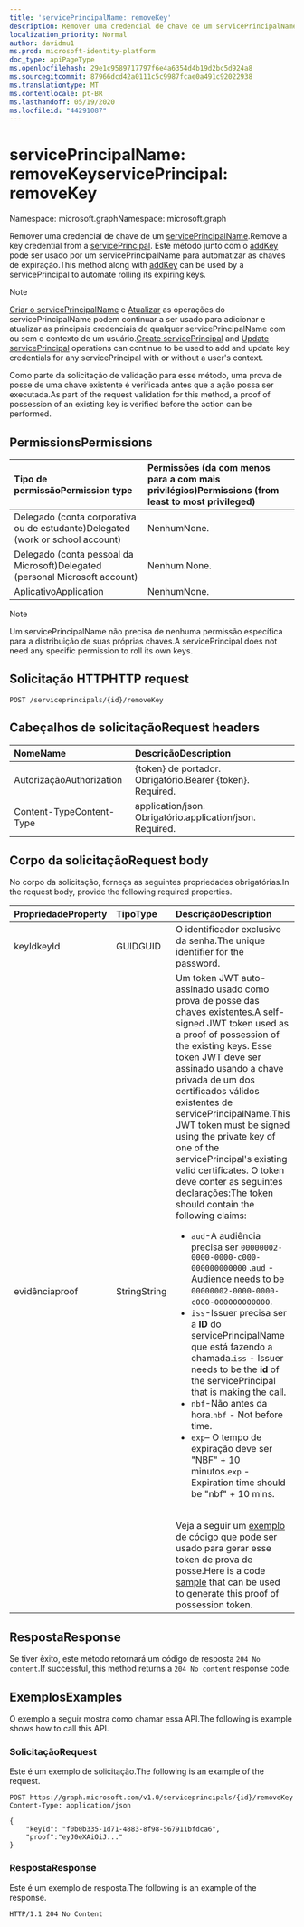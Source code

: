 ```yaml
---
title: 'servicePrincipalName: removeKey'
description: Remover uma credencial de chave de um servicePrincipalName
localization_priority: Normal
author: davidmu1
ms.prod: microsoft-identity-platform
doc_type: apiPageType
ms.openlocfilehash: 29e1c9589717797f6e4a6354d4b19d2bc5d924a8
ms.sourcegitcommit: 87966dcd42a0111c5c9987fcae0a491c92022938
ms.translationtype: MT
ms.contentlocale: pt-BR
ms.lasthandoff: 05/19/2020
ms.locfileid: "44291087"
---
```

# <a name="serviceprincipal-removekey"></a><span data-ttu-id="b7749-103">servicePrincipalName: removeKey</span><span class="sxs-lookup"><span data-stu-id="b7749-103">servicePrincipal: removeKey</span></span>

<span data-ttu-id="b7749-104">Namespace: microsoft.graph</span><span class="sxs-lookup"><span data-stu-id="b7749-104">Namespace: microsoft.graph</span></span>

<span data-ttu-id="b7749-105">Remover uma credencial de chave de um [servicePrincipalName](../resources/serviceprincipal.md).</span><span class="sxs-lookup"><span data-stu-id="b7749-105">Remove a key credential from a [servicePrincipal](../resources/serviceprincipal.md).</span></span> <span data-ttu-id="b7749-106">Este método junto com o [addKey](serviceprincipal-addkey.md) pode ser usado por um servicePrincipalName para automatizar as chaves de expiração.</span><span class="sxs-lookup"><span data-stu-id="b7749-106">This method along with [addKey](serviceprincipal-addkey.md) can be used by a servicePrincipal to automate rolling its expiring keys.</span></span>

> [!NOTE]
> <span data-ttu-id="b7749-107">[Criar o servicePrincipalName](../api/serviceprincipal-post-serviceprincipals.md) e [Atualizar](../api/serviceprincipal-update.md) as operações do servicePrincipalName podem continuar a ser usado para adicionar e atualizar as principais credenciais de qualquer servicePrincipalName com ou sem o contexto de um usuário.</span><span class="sxs-lookup"><span data-stu-id="b7749-107">[Create servicePrincipal](../api/serviceprincipal-post-serviceprincipals.md) and [Update servicePrincipal](../api/serviceprincipal-update.md) operations can continue to be used to add and update key credentials for any servicePrincipal with or without a user's context.</span></span>

<span data-ttu-id="b7749-108">Como parte da solicitação de validação para esse método, uma prova de posse de uma chave existente é verificada antes que a ação possa ser executada.</span><span class="sxs-lookup"><span data-stu-id="b7749-108">As part of the request validation for this method, a proof of possession of an existing key is verified before the action can be performed.</span></span>

## <a name="permissions"></a><span data-ttu-id="b7749-109">Permissions</span><span class="sxs-lookup"><span data-stu-id="b7749-109">Permissions</span></span>

|<span data-ttu-id="b7749-110">Tipo de permissão</span><span class="sxs-lookup"><span data-stu-id="b7749-110">Permission type</span></span>      | <span data-ttu-id="b7749-111">Permissões (da com menos para a com mais privilégios)</span><span class="sxs-lookup"><span data-stu-id="b7749-111">Permissions (from least to most privileged)</span></span>              |
|:--------------------|:---------------------------------------------------------|
|<span data-ttu-id="b7749-112">Delegado (conta corporativa ou de estudante)</span><span class="sxs-lookup"><span data-stu-id="b7749-112">Delegated (work or school account)</span></span> | <span data-ttu-id="b7749-113">Nenhum</span><span class="sxs-lookup"><span data-stu-id="b7749-113">None.</span></span>  |
|<span data-ttu-id="b7749-114">Delegado (conta pessoal da Microsoft)</span><span class="sxs-lookup"><span data-stu-id="b7749-114">Delegated (personal Microsoft account)</span></span> | <span data-ttu-id="b7749-115">Nenhum.</span><span class="sxs-lookup"><span data-stu-id="b7749-115">None.</span></span>    |
|<span data-ttu-id="b7749-116">Aplicativo</span><span class="sxs-lookup"><span data-stu-id="b7749-116">Application</span></span> | <span data-ttu-id="b7749-117">Nenhum</span><span class="sxs-lookup"><span data-stu-id="b7749-117">None.</span></span> |

> [!NOTE]
> <span data-ttu-id="b7749-118">Um servicePrincipalName não precisa de nenhuma permissão específica para a distribuição de suas próprias chaves.</span><span class="sxs-lookup"><span data-stu-id="b7749-118">A servicePrincipal does not need any specific permission to roll its own keys.</span></span>

## <a name="http-request"></a><span data-ttu-id="b7749-119">Solicitação HTTP</span><span class="sxs-lookup"><span data-stu-id="b7749-119">HTTP request</span></span>

<!-- { "blockType": "ignored" } -->

```http
POST /serviceprincipals/{id}/removeKey
```

## <a name="request-headers"></a><span data-ttu-id="b7749-120">Cabeçalhos de solicitação</span><span class="sxs-lookup"><span data-stu-id="b7749-120">Request headers</span></span>

| <span data-ttu-id="b7749-121">Nome</span><span class="sxs-lookup"><span data-stu-id="b7749-121">Name</span></span>           | <span data-ttu-id="b7749-122">Descrição</span><span class="sxs-lookup"><span data-stu-id="b7749-122">Description</span></span>                |
|:---------------|:---------------------------|
| <span data-ttu-id="b7749-123">Autorização</span><span class="sxs-lookup"><span data-stu-id="b7749-123">Authorization</span></span>  | <span data-ttu-id="b7749-p102">{token} de portador. Obrigatório.</span><span class="sxs-lookup"><span data-stu-id="b7749-p102">Bearer {token}. Required.</span></span>  |
| <span data-ttu-id="b7749-126">Content-Type</span><span class="sxs-lookup"><span data-stu-id="b7749-126">Content-Type</span></span>   | <span data-ttu-id="b7749-p103">application/json. Obrigatório.</span><span class="sxs-lookup"><span data-stu-id="b7749-p103">application/json. Required.</span></span>|

## <a name="request-body"></a><span data-ttu-id="b7749-129">Corpo da solicitação</span><span class="sxs-lookup"><span data-stu-id="b7749-129">Request body</span></span>

<span data-ttu-id="b7749-130">No corpo da solicitação, forneça as seguintes propriedades obrigatórias.</span><span class="sxs-lookup"><span data-stu-id="b7749-130">In the request body, provide the following required properties.</span></span>

| <span data-ttu-id="b7749-131">Propriedade</span><span class="sxs-lookup"><span data-stu-id="b7749-131">Property</span></span>  | <span data-ttu-id="b7749-132">Tipo</span><span class="sxs-lookup"><span data-stu-id="b7749-132">Type</span></span> | <span data-ttu-id="b7749-133">Descrição</span><span class="sxs-lookup"><span data-stu-id="b7749-133">Description</span></span>|
|:----------|:-----|:-----------|
| <span data-ttu-id="b7749-134">keyId</span><span class="sxs-lookup"><span data-stu-id="b7749-134">keyId</span></span>     | <span data-ttu-id="b7749-135">GUID</span><span class="sxs-lookup"><span data-stu-id="b7749-135">GUID</span></span> | <span data-ttu-id="b7749-136">O identificador exclusivo da senha.</span><span class="sxs-lookup"><span data-stu-id="b7749-136">The unique identifier for the password.</span></span>|
| <span data-ttu-id="b7749-137">evidência</span><span class="sxs-lookup"><span data-stu-id="b7749-137">proof</span></span> | <span data-ttu-id="b7749-138">String</span><span class="sxs-lookup"><span data-stu-id="b7749-138">String</span></span> | <span data-ttu-id="b7749-139">Um token JWT auto-assinado usado como prova de posse das chaves existentes.</span><span class="sxs-lookup"><span data-stu-id="b7749-139">A self-signed JWT token used as a proof of possession of the existing keys.</span></span> <span data-ttu-id="b7749-140">Esse token JWT deve ser assinado usando a chave privada de um dos certificados válidos existentes de servicePrincipalName.</span><span class="sxs-lookup"><span data-stu-id="b7749-140">This JWT token must be signed using the private key of one of the servicePrincipal's existing valid certificates.</span></span> <span data-ttu-id="b7749-141">O token deve conter as seguintes declarações:</span><span class="sxs-lookup"><span data-stu-id="b7749-141">The token should contain the following claims:</span></span><ul><li><span data-ttu-id="b7749-142">`aud`-A audiência precisa ser `00000002-0000-0000-c000-000000000000` .</span><span class="sxs-lookup"><span data-stu-id="b7749-142">`aud` - Audience needs to be `00000002-0000-0000-c000-000000000000`.</span></span></li><li><span data-ttu-id="b7749-143">`iss`-Issuer precisa ser a __ID__ do servicePrincipalName que está fazendo a chamada.</span><span class="sxs-lookup"><span data-stu-id="b7749-143">`iss` - Issuer needs to be the __id__  of the servicePrincipal that is making the call.</span></span></li><li><span data-ttu-id="b7749-144">`nbf`-Não antes da hora.</span><span class="sxs-lookup"><span data-stu-id="b7749-144">`nbf` - Not before time.</span></span></li><li><span data-ttu-id="b7749-145">`exp`– O tempo de expiração deve ser "NBF" + 10 minutos.</span><span class="sxs-lookup"><span data-stu-id="b7749-145">`exp` - Expiration time should be "nbf" + 10 mins.</span></span></li></ul><br><span data-ttu-id="b7749-146">Veja a seguir um [exemplo](/graph/application-rollkey-prooftoken) de código que pode ser usado para gerar esse token de prova de posse.</span><span class="sxs-lookup"><span data-stu-id="b7749-146">Here is a code [sample](/graph/application-rollkey-prooftoken) that can be used to generate this proof of possession token.</span></span>|

## <a name="response"></a><span data-ttu-id="b7749-147">Resposta</span><span class="sxs-lookup"><span data-stu-id="b7749-147">Response</span></span>

<span data-ttu-id="b7749-148">Se tiver êxito, este método retornará um código de resposta `204 No content`.</span><span class="sxs-lookup"><span data-stu-id="b7749-148">If successful, this method returns a `204 No content` response code.</span></span>

## <a name="examples"></a><span data-ttu-id="b7749-149">Exemplos</span><span class="sxs-lookup"><span data-stu-id="b7749-149">Examples</span></span>

<span data-ttu-id="b7749-150">O exemplo a seguir mostra como chamar essa API.</span><span class="sxs-lookup"><span data-stu-id="b7749-150">The following is example shows how to call this API.</span></span>

### <a name="request"></a><span data-ttu-id="b7749-151">Solicitação</span><span class="sxs-lookup"><span data-stu-id="b7749-151">Request</span></span>

<span data-ttu-id="b7749-152">Este é um exemplo de solicitação.</span><span class="sxs-lookup"><span data-stu-id="b7749-152">The following is an example of the request.</span></span>

<!-- {
  "blockType": "request",
  "name": "serviceprincipal_removekey"
}-->

```http
POST https://graph.microsoft.com/v1.0/serviceprincipals/{id}/removeKey
Content-Type: application/json

{
    "keyId": "f0b0b335-1d71-4883-8f98-567911bfdca6",
    "proof":"eyJ0eXAiOiJ..."
}
```

### <a name="response"></a><span data-ttu-id="b7749-153">Resposta</span><span class="sxs-lookup"><span data-stu-id="b7749-153">Response</span></span>

<span data-ttu-id="b7749-154">Este é um exemplo de resposta.</span><span class="sxs-lookup"><span data-stu-id="b7749-154">The following is an example of the response.</span></span>

<!-- {
  "blockType": "response",
  "truncated": true
} -->

```http
HTTP/1.1 204 No Content
```

<!-- uuid: 16cd6b66-4b1a-43a1-adaf-3a886856ed98
2019-02-04 14:57:30 UTC -->
<!-- {
  "type": "#page.annotation",
  "description": "servicePrincipal: removeKey",
  "keywords": "",
  "section": "documentation",
  "tocPath": ""
}-->